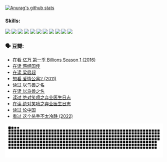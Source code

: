 
[![Anurag's github stats](https://github-readme-stats.vercel.app/api?username=w940853815)](https://github.com/anuraghazra/github-readme-stats)

### Skills:

<code><img height="32" src="https://cdn.jsdelivr.net/npm/simple-icons@v5/icons/python.svg"></code>
<code><img height="32" src="https://cdn.jsdelivr.net/npm/simple-icons@v5/icons/javascript.svg"></code>
<code><img height="32" src="https://cdn.jsdelivr.net/npm/simple-icons@v5/icons/django.svg"></code>
<code><img height="32" src="https://cdn.jsdelivr.net/npm/simple-icons@v5/icons/flask.svg"></code>
<code><img height="32" src="https://cdn.jsdelivr.net/npm/simple-icons@v5/icons/vuetify.svg"></code>
<code><img height="32" src="https://cdn.jsdelivr.net/npm/simple-icons@v5/icons/git.svg"></code>
<code><img height="32" src="https://cdn.jsdelivr.net/npm/simple-icons@v5/icons/docker.svg"></code>
<code><img height="32" src="https://cdn.jsdelivr.net/npm/simple-icons@v5/icons/postgresql.svg"></code>
<code><img height="32" src="https://cdn.jsdelivr.net/npm/simple-icons@v5/icons/elasticsearch.svg"></code>
<code><img height="32" src="https://cdn.jsdelivr.net/npm/simple-icons@v5/icons/macos.svg"></code>
<code><img height="32" src="https://cdn.jsdelivr.net/npm/simple-icons@v5/icons/linux.svg"></code>

### 🗣 豆瓣:

<!-- DOUBAN-ACTIVITIES:START -->
- [在看 亿万 第一季 Billions Season 1‎ (2016)](https://www.douban.com/people/136069238/status/3878098700/?_i=53535388)
- [在读 蒋经国传](https://www.douban.com/people/136069238/status/3877458956/?_i=53535388)
- [在读 梁启超](https://www.douban.com/people/136069238/status/3876806133/?_i=53535388)
- [想看 爱情公寓2‎ (2011)](https://www.douban.com/people/136069238/status/3876682115/?_i=53535388)
- [读过 以鸟兽之名](https://www.douban.com/people/136069238/status/3876369302/?_i=53535388)
- [在读 以鸟兽之名](https://www.douban.com/people/136069238/status/3869094471/?_i=53535388)
- [读过 绝对笑喷之弃业医生日志](https://www.douban.com/people/136069238/status/3869093225/?_i=53535388)
- [在读 绝对笑喷之弃业医生日志](https://www.douban.com/people/136069238/status/3862106751/?_i=53535388)
- [读过 论中国](https://www.douban.com/people/136069238/status/3862105795/?_i=53535388)
- [看过 这个杀手不太冷静‎ (2022)](https://www.douban.com/people/136069238/status/3856458693/?_i=53535388)
<!-- DOUBAN-ACTIVITIES:END -->


![Snake animation](https://raw.githubusercontent.com/w940853815/w940853815/output/github-contribution-grid-snake.svg)

<!--
**w940853815/w940853815** is a ✨ _special_ ✨ repository because its `README.md` (this file) appears on your GitHub profile.

Here are some ideas to get you started:

- 🔭 I’m currently working on ...
- 🌱 I’m currently learning ...
- 👯 I’m looking to collaborate on ...
- 🤔 I’m looking for help with ...
- 💬 Ask me about ...
- 📫 How to reach me: ...
- 😄 Pronouns: ...
- ⚡ Fun fact: ...
-->
